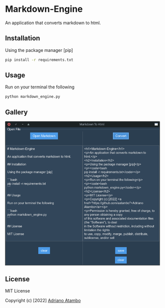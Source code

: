 # Markdown-Engine

An application that converts markdown to html.

## Installation

Using the package manager [pip]

```bash
pip install -r requirements.txt
```

## Usage

Run on your terminal the following

```bash
python markdown_engine.py
```

## Gallery

![alt text](image.png 'Image')

## License

MIT License

Copyright (c) [2022] [Adriano Atambo](https://github.com/aatambo)
